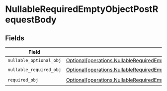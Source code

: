 # NullableRequiredEmptyObjectPostRequestBody


## Fields

| Field                                                                                                                                                                              | Type                                                                                                                                                                               | Required                                                                                                                                                                           | Description                                                                                                                                                                        |
| ---------------------------------------------------------------------------------------------------------------------------------------------------------------------------------- | ---------------------------------------------------------------------------------------------------------------------------------------------------------------------------------- | ---------------------------------------------------------------------------------------------------------------------------------------------------------------------------------- | ---------------------------------------------------------------------------------------------------------------------------------------------------------------------------------- |
| `nullable_optional_obj`                                                                                                                                                            | [Optional[operations.NullableRequiredEmptyObjectPostRequestBodyNullableOptionalObj]](undefined/models/operations/nullablerequiredemptyobjectpostrequestbodynullableoptionalobj.md) | :heavy_minus_sign:                                                                                                                                                                 | N/A                                                                                                                                                                                |
| `nullable_required_obj`                                                                                                                                                            | [Optional[operations.NullableRequiredEmptyObjectPostRequestBodyNullableRequiredObj]](undefined/models/operations/nullablerequiredemptyobjectpostrequestbodynullablerequiredobj.md) | :heavy_check_mark:                                                                                                                                                                 | N/A                                                                                                                                                                                |
| `required_obj`                                                                                                                                                                     | [Optional[operations.NullableRequiredEmptyObjectPostRequestBodyRequiredObj]](undefined/models/operations/nullablerequiredemptyobjectpostrequestbodyrequiredobj.md)                 | :heavy_check_mark:                                                                                                                                                                 | N/A                                                                                                                                                                                |